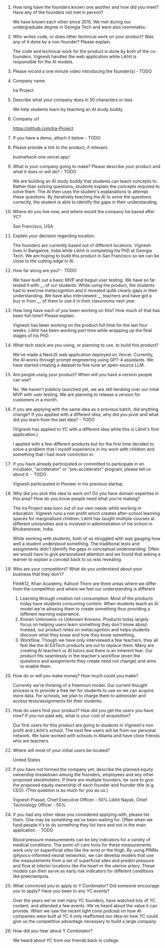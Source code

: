 1. How long have the founders known one another and how did you meet? Have any of the founders not met in person?

	We have known each other since 2015. We met during our undergraduate degree in Georgia Tech and were also roommates. 

2. Who writes code, or does other technical work on your product? Was any of it done by a non-founder? Please explain.

	The code and technical work for the product is done by both of the co-founders. Vignesh handles the web application while Likhit is responsible for the AI models.

4. Please record a one minute video introducing the founder(s) - TODO

5. Company name

	Ira Project

6. Describe what your company does in 50 characters or less

	We help students learn by teaching an AI study buddy

7. Company url

	https://github.com/Ira-Project

8. If you have a demo, attach it below - TODO


9. Please provide a link to the product, if relevant.

	bushwhack-one.vercel.app/

10. What is your company going to make? Please describe your product and what it does or will do? - TODO

	We are building an AI study buddy that students can teach concepts to. Rather than solving questions, students explain the concepts required to solve them. The AI then uses the student's explanations to attempt these questions. By iteratively teaching the AI to solve the questions correctly, the student is able to identify the gaps in their understanding.

12. Where do you live now, and where would the company be based after YC?

	San Francisco, USA

13. Explain your decision regarding location.

	 The founders are currently based out of different locations. Vignesh lives in Bangalore, India while Likhit is completing his PhD at Georgia Tech. We are hoping to build this product in San Francisco so we can be close to the cutting edge in AI. 

14. How far along are you? - TODO

	We have built out a basic MVP and begun user testing. We have so far tested it with __ of our students. While using the product, the students had to exercise metacognition and it revealed quite clearly gaps in their understanding. We have also interviewed __ teachers and have got a buy in from __ of them to use it in their classrooms next year. 

16. How long have each of you been working on this? How much of that has been full-time? Please explain.

	Vignesh has been working on the product full time for the last four weeks. Likhit has been working part time while wrapping up the final stages of his PhD.

17. What tech stack are you using, or planning to use, to build this product?

	We've made a NextJS web application deployed on Vercel. Currently, the AI works through prompt engineering using GPT-4 assistants. We have started creating a dataset to fine tune an open-source LLM. 

18. Are people using your product? When will you have a version people can use?

	No. We haven't publicly launched yet, we are still iterating over our intial MVP with user testing. We are planning to release a version for customers in a month. 

19. If you are applying with the same idea as a previous batch, did anything change? If you applied with a different idea, why did you pivot and what did you learn from the last idea? - TODO

	(Vignesh has applied to YC with a different idea while this is Likhit's first application.)
	
	I applied with a few different products but for the first time decided to solve a problem that I myself experience in my work with children and something that I had more conviction in.


20. If you have already participated or committed to participate in an incubator, "accelerator" or "pre-accelerator" program, please tell us about it. - TODO

	Vignesh participated in Pioneer in his previous startup.

21. Why did you pick this idea to work on? Do you have domain expertise in this area? How do you know people need what you're making?

	The Ira Project was born out of our own needs while working in education. Vignesh runs a non profit which creates after-school learning spaces for marginalised children. Likhit has taught multiple courses at different universities and is involved in administration of his school in Bhubaneswar, India. 
	 
	While working with students, both of us struggled with was gauging how well a student understood something. The traditional tests and assignments didn't identify the gaps in conceptual understanding. Often we would have to give personalised attention and we found that asking a learner to explain a concept back to us was revealing. 

22. Who are your competitors? What do you understand about your business that they don't?

	FlintK12, Khan Academy, Kahoot
	There are three areas where we differ from the competition and where we feel our understanding is different
	1. Learning through creation not consumption. Most of the products today have students consuming content. When students teach an AI model we're allowing them to create something thus providing a different learning experience. 
	2. Known Unknowns vs Unknown Knowns. Products today largely focus on helping users learn something they don't know about. Instead, our product relies on metacognition and helps students discover what they know and how they know something. 
	3. Workflow. Though we have only interviewed a few teachers, they all feel like the AI EdTech products are out to replace them. Many are creating AI teachers or AI tutors and there is an inherent fear. Our product fits seamlessly in the teacher's workflow (even the questions and assignments they create need not change) and aims to enable them.

23. How do or will you make money? How much could you make?

	Currently we're thinking of a freemium model. Our current thought process is to provide a free tier for students to use so we can acquire more data. For schools, we plan to charge them to administer and access tests/assignments for their students. 

24. How do users find your product? How did you get the users you have now? If you run paid ads, what is your cost of acquisition?

	Our first users for this product are going to students in Vignesh's non profit and Likhit's school. The next few users will be from our personal network. We have worked with schools in Atlanta and have close friends who are teachers.

25. Where will most of your initial users be located?

	United States

26. If you have not formed the company yet, describe the planned equity ownership breakdown among the founders, employees and any other proposed stockholders. If there are multiple founders, be sure to give the proposed equity ownership of each founder and founder title (e.g. CEO). (This question is as much for you as us.)

	Vignesh Prasad, Chief Executive Officer - 50%
	Likhit Nayak, Chief Technology Officer - 50%

27. If you had any other ideas you considered applying with, please list them. One may be something we've been waiting for. Often when we fund people it's to do something they list here and not in the main application. - TODO

	Blood pressure measurements can be key indicators for a variety of medical conditions. The point-of-care tools for these measurements work only on superificial sites like the wrist or the thigh. By using PINNs (physics-informed neural networks), we can develop models that use the measurements from a set of superficial sites and predict pressure and flow at interior locations like the heart or the uterine artery. These models can then serve as early risk indicators for different conditions like preeclampsia.

22. What convinced you to apply to Y Combinator? Did someone encourage you to apply? Have you been to any YC events?

	Over the years we've met many YC founders, have watched lots of YC content, and attended a few events. We've heard about the value it can provide. When we saw the recent light cone podcast on how AI companies were built at YC it only reaffirmed our idea on how YC could give us the competitive advantage necessary to build a large company.

24.  How did you hear about Y Combinator?

	 We heard about YC from our friends back in college. 

